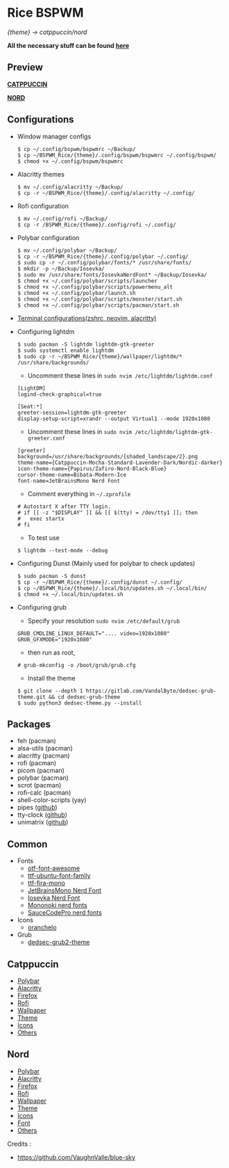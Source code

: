 # Rice BSPWM

*{theme} -> catppuccin/nord*

**All the necessary stuff can be found [here](https://github.com/miscellaneous-mice/Linux_Rice)**

## Preview
**[CATPPUCCIN](https://youtu.be/BuO17pgjpic?si=AP3Yct9HJ5oeNWg2)** 

**[NORD](https://youtu.be/rQ56Q-LNJj4?si=ssOHNlFLWUTvDDPA)** 

## Configurations
- Window manager configs
  ```
  $ cp ~/.config/bspwm/bspwmrc ~/Backup/
  $ cp ~/BSPWM_Rice/{theme}/.config/bspwm/bspwmrc ~/.config/bspwm/
  $ chmod +x ~/.config/bspwm/bspwmrc
  ```
- Alacritty themes
  ```
  $ mv ~/.config/alacritty ~/Backup/
  $ cp -r ~/BSPWM_Rice/{theme}/.config/alacritty ~/.config/
  ```
- Rofi configuration
  ```
  $ mv ~/.config/rofi ~/Backup/
  $ cp -r /BSPWM_Rice/{theme}/.config/rofi ~/.config/
  ```
- Polybar configuration
  ```
  $ mv ~/.config/polybar ~/Backup/
  $ cp -r ~/BSPWM_Rice/{theme}/.config/polybar ~/.config/
  $ sudo cp -r ~/.config/polybar/fonts/* /usr/share/fonts/
  $ mkdir -p ~/Backup/Iosevka/
  $ sudo mv /usr/share/fonts/IosevkaNerdFont* ~/Backup/Iosevka/
  $ chmod +x ~/.config/polybar/scripts/launcher
  $ chmod +x ~/.config/polybar/scripts/powermenu_alt
  $ chmod +x ~/.config/polybar/launch.sh
  $ chmod +x ~/.config/polybar/scripts/monster/start.sh
  $ chmod +x ~/.config/polybar/scripts/pacman/start.sh
  ```
- [Terminal configurations(zshrc, neovim, alacritty)](https://github.com/miscellaneous-mice/Terminal_Rice)

- Configuring lightdm
  ```
  $ sudo pacman -S lightdm lightdm-gtk-greeter
  $ sudo systemctl enable lightdm
  $ sudo cp -r ~/BSPWM_Rice/{theme}/wallpaper/lightdm/* /usr/share/backgrounds/
  ```
  - Uncomment these lines in ```sudo nvim /etc/lightdm/lightdm.conf```
  ```
  [LightDM]
  logind-check-graphical=true

  [Seat:*]
  greeter-session=lightdm-gtk-greeter
  display-setup-script=xrandr --output Virtual1 --mode 1920x1080
  ``` 
  - Uncomment these lines in ```sudo nvim /etc/lightdm/lightdm-gtk-greeter.conf```
  ```
  [greeter]
  background=/usr/share/backgrounds/{shaded_landscape/2}.png
  theme-name={Catppuccin-Mocha-Standard-Lavender-Dark/Nordic-darker}
  icon-theme-name={Papirus/Zafiro-Nord-Black-Blue}
  cursor-theme-name=Bibata-Modern-Ice
  font-name=JetBrainsMono Nerd Font
  ```
  - Comment everything in ```~/.zprofile```
  ```
  # Autostart X after TTY login.
  # if [[ -z "$DISPLAY" ]] && [[ $(tty) = /dev/tty1 ]]; then
  #   exec startx
  # fi
  ```
  - To test use
  ```
  $ lightdm --test-mode --debug
  ```
- Configuring Dunst (Mainly used for polybar to check updates)
  ```
  $ sudo pacman -S dunst
  $ cp -r ~/BSPWM_Rice/{theme}/.config/dunst ~/.config/
  $ cp ~/BSPWM_Rice/{theme}/.local/bin/updates.sh ~/.local/bin/
  $ chmod +x ~/.local/bin/updates.sh
  ```
- Configuring grub
  - Specify your resolution ```sudo nvim /etc/default/grub```
  ```
  GRUB_CMDLINE_LINUX_DEFAULT=".... video=1920x1080"
  GRUB_GFXMODE="1920x1080"
  ```
  - then run as root,
  ```
  # grub-mkconfig -o /boot/grub/grub.cfg
  ```
  - Install the theme
  ```
  $ git clone --depth 1 https://gitlab.com/VandalByte/dedsec-grub-theme.git && cd dedsec-grub-theme
  $ sudo python3 dedsec-theme.py --install
  ```
## Packages
- feh (pacman)
- alsa-utils (pacman)
- alacritty (pacman)
- rofi (pacman)
- picom (pacman)
- polybar (pacman)
- scrot (pacman)
- rofi-calc (pacman)
- shell-color-scripts (yay)
- pipes ([github](https://github.com/pipeseroni/pipes.sh))
- tty-clock ([github](https://github.com/xorg62/tty-clock))
- unimatrix ([github](https://github.com/will8211/unimatrix))

## Common
- Fonts
  - [otf-font-awesome](https://archlinux.org/packages/extra/any/otf-font-awesome/)
  - [ttf-ubuntu-font-family](https://archlinux.org/packages/extra/any/ttf-ubuntu-font-family/)
  - [ttf-fira-mono](https://archlinux.org/packages/extra/any/ttf-fira-mono/)
  - [JetBrainsMono Nerd Font](https://www.nerdfonts.com/font-downloads)
  - [Iosevka Nerd Font](https://www.nerdfonts.com/font-downloads)
  - [Mononoki nerd fonts](https://www.nerdfonts.com/font-downloads)
  - [SauceCodePro nerd fonts](https://www.nerdfonts.com/font-downloads)
- Icons
   - [oranchelo](https://github.com/OrancheloTeam/oranchelo-icon-theme)
- Grub
  - [dedsec-grub2-theme](https://github.com/VandalByte/dedsec-grub2-theme)

## Catppuccin
- [Polybar](https://github.com/miscellaneous-mice/polybar)
- [Alacritty](https://github.com/miscellaneous-mice/Terminal_Rice/tree/main#configuring-alacritty-themes)
- [Firefox](https://addons.mozilla.org/en-GB/firefox/addon/catppuccin/)
- [Rofi](https://github.com/catppuccin/rofi/tree/main)
- [Wallpaper](https://github.com/Gingeh/wallpapers/tree/main)
- [Theme](https://github.com/catppuccin/gtk)
- [Icons](https://github.com/PapirusDevelopmentTeam/papirus-icon-theme#third-party-packages)
- [Others](https://github.com/catppuccin/catppuccin)

## Nord
- [Polybar](https://github.com/miscellaneous-mice/polybar)
- [Alacritty](https://github.com/miscellaneous-mice/Terminal_Rice#configuring-alacritty-themes)
- [Firefox](https://addons.mozilla.org/en-US/firefox/addon/arctic-nord-theme/?utm_content=addons-manager-reviews-link&utm_medium=firefox-browser&utm_source=firefox-browser)
- [Rofi](https://github.com/undiabler/nord-rofi-theme)
- [Wallpaper](https://github.com/theglitchh/Nord-Wallpapers)
- [Theme](https://www.xfce-look.org/p/1267246/)
- [Icons](https://www.xfce-look.org/p/1937741)
- [Font](https://damieng.com/blog/2008/05/26/envy-code-r-preview-7-coding-font-released/)  
- [Others](https://www.nordtheme.com/ports)

Credits :
- https://github.com/VaughnValle/blue-sky
